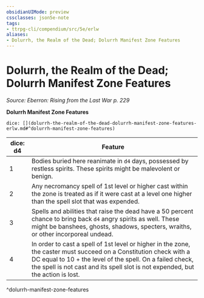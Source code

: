 ```yaml
---
obsidianUIMode: preview
cssclasses: json5e-note
tags:
- ttrpg-cli/compendium/src/5e/erlw
aliases:
- Dolurrh, the Realm of the Dead; Dolurrh Manifest Zone Features
---
```

# Dolurrh, the Realm of the Dead; Dolurrh Manifest Zone Features
*Source: Eberron: Rising from the Last War p. 229* 

**Dolurrh Manifest Zone Features**

`dice: [](dolurrh-the-realm-of-the-dead-dolurrh-manifest-zone-features-erlw.md#^dolurrh-manifest-zone-features)`

| dice: d4 | Feature |
|----------|---------|
| 1 | Bodies buried here reanimate in `d4` days, possessed by restless spirits. These spirits might be malevolent or benign. |
| 2 | Any necromancy spell of 1st level or higher cast within the zone is treated as if it were cast at a level one higher than the spell slot that was expended. |
| 3 | Spells and abilities that raise the dead have a 50 percent chance to bring back `d4` angry spirits as well. These might be banshees, ghosts, shadows, specters, wraiths, or other incorporeal undead. |
| 4 | In order to cast a spell of 1st level or higher in the zone, the caster must succeed on a Constitution check with a DC equal to 10 + the level of the spell. On a failed check, the spell is not cast and its spell slot is not expended, but the action is lost. |
^dolurrh-manifest-zone-features